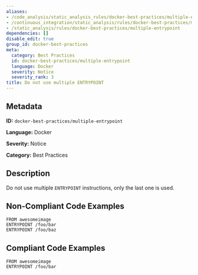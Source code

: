 ```yaml
---
aliases:
- /code_analysis/static_analysis_rules/docker-best-practices/multiple-entrypoint
- /continuous_integration/static_analysis/rules/docker-best-practices/multiple-entrypoint
- /static_analysis/rules/docker-best-practices/multiple-entrypoint
dependencies: []
disable_edit: true
group_id: docker-best-practices
meta:
  category: Best Practices
  id: docker-best-practices/multiple-entrypoint
  language: Docker
  severity: Notice
  severity_rank: 3
title: Do not use multiple ENTRYPOINT
---
```

<!--  SOURCED FROM https://github.com/DataDog/datadog-static-analyzer-rule-docs -->


## Metadata
**ID:** `docker-best-practices/multiple-entrypoint`

**Language:** Docker

**Severity:** Notice

**Category:** Best Practices

## Description
Do not use multiple `ENTRYPOINT` instructions, only the last one is used.

## Non-Compliant Code Examples
```docker
FROM awesomeimage
ENTRYPOINT /foo/bar
ENTRYPOINT /foo/baz
```

## Compliant Code Examples
```docker
FROM awesomeimage
ENTRYPOINT /foo/bar
```
